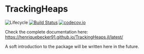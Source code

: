# TrackingHeaps

![Lifecycle](https://img.shields.io/badge/lifecycle-experimental-orange.svg)<!--
![Lifecycle](https://img.shields.io/badge/lifecycle-maturing-blue.svg)
![Lifecycle](https://img.shields.io/badge/lifecycle-stable-green.svg)
![Lifecycle](https://img.shields.io/badge/lifecycle-retired-orange.svg)
![Lifecycle](https://img.shields.io/badge/lifecycle-archived-red.svg)
![Lifecycle](https://img.shields.io/badge/lifecycle-dormant-blue.svg) -->
[![Build Status](https://travis-ci.com/henriquebecker91/TrackingHeaps.jl.svg?branch=master)](https://travis-ci.com/henriquebecker91/TrackingHeaps.jl)
[![codecov.io](http://codecov.io/github/henriquebecker91/TrackingHeaps.jl/coverage.svg?branch=master)](http://codecov.io/github/henriquebecker91/TrackingHeaps.jl?branch=master)

Check the complete documentation here: https://henriquebecker91.github.io/TrackingHeaps.jl/latest/

A soft introduction to the package will be written here in the future.

